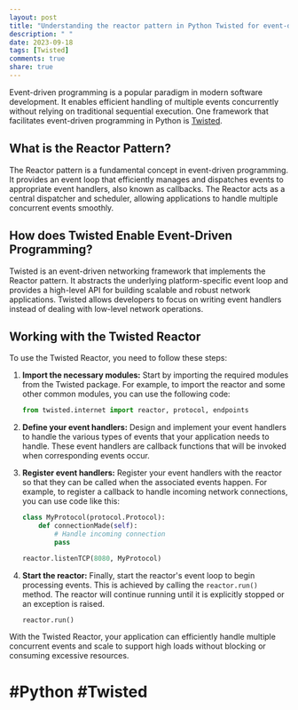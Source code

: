 ```yaml
---
layout: post
title: "Understanding the reactor pattern in Python Twisted for event-driven programming"
description: " "
date: 2023-09-18
tags: [Twisted]
comments: true
share: true
---
```


Event-driven programming is a popular paradigm in modern software development. It enables efficient handling of multiple events concurrently without relying on traditional sequential execution. One framework that facilitates event-driven programming in Python is [Twisted](https://twistedmatrix.com/trac/).

## What is the Reactor Pattern?

The Reactor pattern is a fundamental concept in event-driven programming. It provides an event loop that efficiently manages and dispatches events to appropriate event handlers, also known as callbacks. The Reactor acts as a central dispatcher and scheduler, allowing applications to handle multiple concurrent events smoothly.

## How does Twisted Enable Event-Driven Programming?

Twisted is an event-driven networking framework that implements the Reactor pattern. It abstracts the underlying platform-specific event loop and provides a high-level API for building scalable and robust network applications. Twisted allows developers to focus on writing event handlers instead of dealing with low-level network operations.

## Working with the Twisted Reactor

To use the Twisted Reactor, you need to follow these steps:

1. **Import the necessary modules:** Start by importing the required modules from the Twisted package. For example, to import the reactor and some other common modules, you can use the following code:

    ```python
    from twisted.internet import reactor, protocol, endpoints
    ```

2. **Define your event handlers:** Design and implement your event handlers to handle the various types of events that your application needs to handle. These event handlers are callback functions that will be invoked when corresponding events occur.

3. **Register event handlers:** Register your event handlers with the reactor so that they can be called when the associated events happen. For example, to register a callback to handle incoming network connections, you can use code like this:

    ```python
    class MyProtocol(protocol.Protocol):
        def connectionMade(self):
            # Handle incoming connection
            pass

    reactor.listenTCP(8080, MyProtocol)
    ```

4. **Start the reactor:** Finally, start the reactor's event loop to begin processing events. This is achieved by calling the `reactor.run()` method. The reactor will continue running until it is explicitly stopped or an exception is raised.

    ```python
    reactor.run()
    ```

With the Twisted Reactor, your application can efficiently handle multiple concurrent events and scale to support high loads without blocking or consuming excessive resources.

# #Python #Twisted